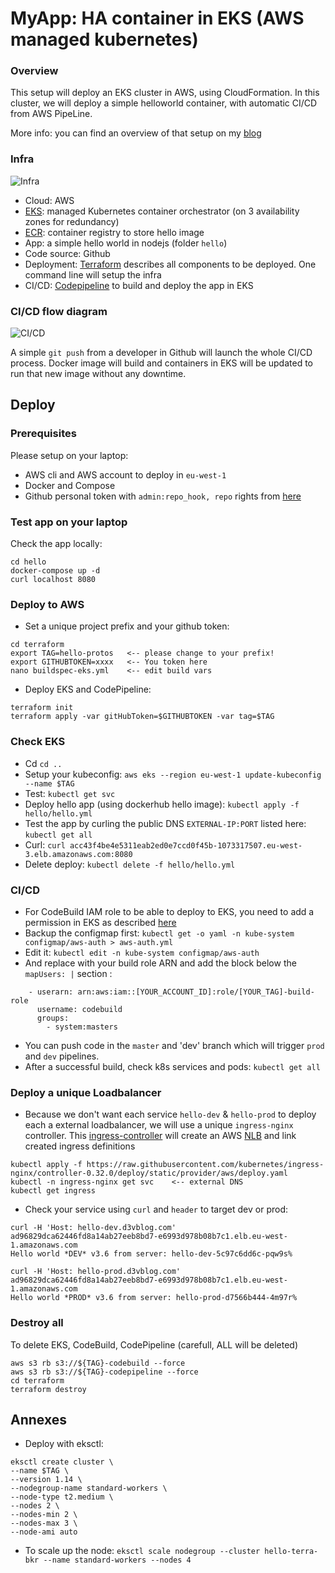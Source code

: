 # MyApp: HA container in EKS (AWS managed kubernetes)

### Overview

This setup will deploy an EKS cluster in AWS, using CloudFormation. In this cluster, we will deploy a simple helloworld container, with automatic CI/CD from AWS PipeLine.

More info: you can find an overview of that setup on my [blog](https://greg.satoshi.tech/eks)

### Infra
![Infra](./.github/images/myapp-eks-infra.png)

- Cloud: AWS
- [EKS](https://aws.amazon.com/eks): managed Kubernetes container orchestrator (on 3 availability zones for redundancy)
- [ECR](https://aws.amazon.com/ecr): container registry to store hello image
- App: a simple hello world in nodejs (folder `hello`)
- Code source: Github
- Deployment: [Terraform](https://www.terraform.io/) describes all components to be deployed. One command line will setup the infra
- CI/CD: [Codepipeline](https://aws.amazon.com/codepipeline) to build and deploy the app in EKS


### CI/CD flow diagram

![CI/CD](./.github/images/myapp-eks-cicd.png)

A simple `git push` from a developer in Github will launch the whole CI/CD process. Docker image will build and containers in EKS will be updated to run that new image without any downtime.

## Deploy

### Prerequisites
Please setup on your laptop:
- AWS cli and AWS account to deploy in `eu-west-1`
- Docker and Compose
- Github personal token with `admin:repo_hook, repo` rights from [here](https://github.com/settings/tokens)

### Test app on your laptop
Check the app locally:
```
cd hello
docker-compose up -d
curl localhost 8080
```

### Deploy to AWS
- Set a unique project prefix and your github token:
```
cd terraform
export TAG=hello-protos   <-- please change to your prefix!
export GITHUBTOKEN=xxxx   <-- You token here
nano buildspec-eks.yml    <-- edit build vars
```
- Deploy EKS and CodePipeline: 
```
terraform init
terraform apply -var gitHubToken=$GITHUBTOKEN -var tag=$TAG
```

### Check EKS
- Cd `cd ..`
- Setup your kubeconfig: `aws eks --region eu-west-1 update-kubeconfig --name $TAG`
- Test: `kubectl get svc`
- Deploy hello app (using dockerhub hello image): `kubectl apply -f hello/hello.yml` 
- Test the app by curling the public DNS `EXTERNAL-IP:PORT` listed here: `kubectl get all`
- Curl: `curl acc43f4be4e5311eab2ed0e7ccd0f45b-1073317507.eu-west-3.elb.amazonaws.com:8080`
- Delete deploy: `kubectl delete -f hello/hello.yml`

### CI/CD
- For CodeBuild IAM role to be able to deploy to EKS, you need to add a permission in EKS as described [here](https://docs.aws.amazon.com/eks/latest/userguide/add-user-role.html)
- Backup the configmap first: `kubectl get -o yaml -n kube-system configmap/aws-auth > aws-auth.yml`
- Edit it: `kubectl edit -n kube-system configmap/aws-auth`
- And replace with your build role ARN and add the block below the `mapUsers: |` section :
```
    - userarn: arn:aws:iam::[YOUR_ACCOUNT_ID]:role/[YOUR_TAG]-build-role
      username: codebuild
      groups:
        - system:masters
```
- You can push code in the `master` and 'dev' branch which will trigger `prod` and `dev` pipelines.
- After a successful build, check k8s services and pods: `kubectl get all`

### Deploy a unique Loadbalancer
- Because we don't want each service `hello-dev` & `hello-prod` to deploy each a external loadbalancer, we will use a unique `ingress-nginx` controller. This [ingress-controller](https://kubernetes.github.io/ingress-nginx/deploy/#aws) will create an AWS [NLB](https://docs.aws.amazon.com/elasticloadbalancing/latest/network/introduction.html) and link created ingress definitions
```
kubectl apply -f https://raw.githubusercontent.com/kubernetes/ingress-nginx/controller-0.32.0/deploy/static/provider/aws/deploy.yaml
kubectl -n ingress-nginx get svc    <-- external DNS
kubectl get ingress
```
- Check your service using `curl` and `header` to target dev or prod: 
```
curl -H 'Host: hello-dev.d3vblog.com' ad96829dca62446fd8a14ab27eeb8bd7-e6993d978b08b7c1.elb.eu-west-1.amazonaws.com
Hello world *DEV* v3.6 from server: hello-dev-5c97c6dd6c-pqw9s%

curl -H 'Host: hello-prod.d3vblog.com' ad96829dca62446fd8a14ab27eeb8bd7-e6993d978b08b7c1.elb.eu-west-1.amazonaws.com
Hello world *PROD* v3.6 from server: hello-prod-d7566b444-4m97r%
```

### Destroy all
To delete EKS, CodeBuild, CodePipeline (carefull, ALL will be deleted)
```
aws s3 rb s3://${TAG}-codebuild --force
aws s3 rb s3://${TAG}-codepipeline --force
cd terraform
terraform destroy
```

## Annexes

- Deploy with eksctl:
```
eksctl create cluster \
--name $TAG \
--version 1.14 \
--nodegroup-name standard-workers \
--node-type t2.medium \
--nodes 2 \
--nodes-min 2 \
--nodes-max 3 \
--node-ami auto
```
- To scale up the node: `eksctl scale nodegroup --cluster hello-terra-bkr --name standard-workers --nodes 4`
